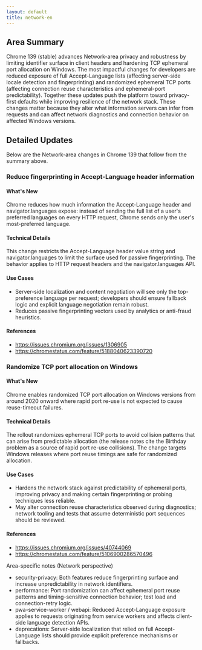 ```yaml
---
layout: default
title: network-en
---
```


## Area Summary

Chrome 139 (stable) advances Network-area privacy and robustness by limiting identifier surface in client headers and hardening TCP ephemeral port allocation on Windows. The most impactful changes for developers are reduced exposure of full Accept-Language lists (affecting server-side locale detection and fingerprinting) and randomized ephemeral TCP ports (affecting connection reuse characteristics and ephemeral-port predictability). Together these updates push the platform toward privacy-first defaults while improving resilience of the network stack. These changes matter because they alter what information servers can infer from requests and can affect network diagnostics and connection behavior on affected Windows versions.

## Detailed Updates

Below are the Network-area changes in Chrome 139 that follow from the summary above.

### Reduce fingerprinting in Accept-Language header information

#### What's New
Chrome reduces how much information the Accept-Language header and navigator.languages expose: instead of sending the full list of a user's preferred languages on every HTTP request, Chrome sends only the user's most-preferred language.

#### Technical Details
This change restricts the Accept-Language header value string and navigator.languages to limit the surface used for passive fingerprinting. The behavior applies to HTTP request headers and the navigator.languages API.

#### Use Cases
- Server-side localization and content negotiation will see only the top-preference language per request; developers should ensure fallback logic and explicit language negotiation remain robust.
- Reduces passive fingerprinting vectors used by analytics or anti-fraud heuristics.

#### References
- https://issues.chromium.org/issues/1306905
- https://chromestatus.com/feature/5188040623390720

### Randomize TCP port allocation on Windows

#### What's New
Chrome enables randomized TCP port allocation on Windows versions from around 2020 onward where rapid port re-use is not expected to cause reuse-timeout failures.

#### Technical Details
The rollout randomizes ephemeral TCP ports to avoid collision patterns that can arise from predictable allocation (the release notes cite the Birthday problem as a source of rapid port re-use collisions). The change targets Windows releases where port reuse timings are safe for randomized allocation.

#### Use Cases
- Hardens the network stack against predictability of ephemeral ports, improving privacy and making certain fingerprinting or probing techniques less reliable.
- May alter connection reuse characteristics observed during diagnostics; network tooling and tests that assume deterministic port sequences should be reviewed.

#### References
- https://issues.chromium.org/issues/40744069
- https://chromestatus.com/feature/5106900286570496

Area-specific notes (Network perspective)
- security-privacy: Both features reduce fingerprinting surface and increase unpredictability in network identifiers.
- performance: Port randomization can affect ephemeral port reuse patterns and timing-sensitive connection behavior; test load and connection-retry logic.
- pwa-service-worker / webapi: Reduced Accept-Language exposure applies to requests originating from service workers and affects client-side language detection APIs.
- deprecations: Server-side localization that relied on full Accept-Language lists should provide explicit preference mechanisms or fallbacks.
